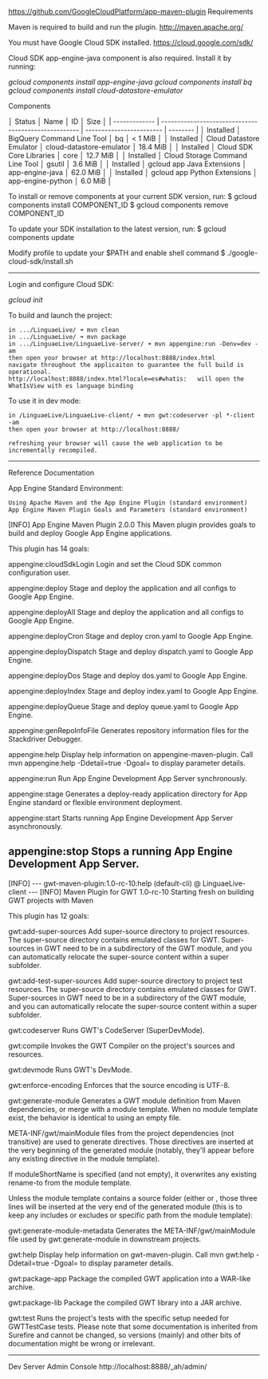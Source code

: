 https://github.com/GoogleCloudPlatform/app-maven-plugin
Requirements

Maven is required to build and run the plugin.  http://maven.apache.org/

You must have Google Cloud SDK installed.   https://cloud.google.com/sdk/

Cloud SDK app-engine-java component is also required. Install it by running:

*gcloud components install app-engine-java*
*gcloud components install bq*
*gcloud components install cloud-datastore-emulator*

Components

│     Status    │                         Name                         │            ID            │   Size   │
| ------------- | ---------------------------------------------------- | ------------------------ | -------- |
│ Installed     │ BigQuery Command Line Tool                           │ bq                       │  < 1 MiB │
│ Installed     │ Cloud Datastore Emulator                             │ cloud-datastore-emulator │ 18.4 MiB │
│ Installed     │ Cloud SDK Core Libraries                             │ core                     │ 12.7 MiB │
│ Installed     │ Cloud Storage Command Line Tool                      │ gsutil                   │  3.6 MiB │
│ Installed     │ gcloud app Java Extensions                           │ app-engine-java          │ 62.0 MiB │
│ Installed     │ gcloud app Python Extensions                         │ app-engine-python        │  6.0 MiB │

To install or remove components at your current SDK version, run:
  $ gcloud components install COMPONENT_ID
  $ gcloud components remove COMPONENT_ID

To update your SDK installation to the latest version, run:
  $ gcloud components update


Modify profile to update your $PATH and enable shell command
  $ ./google-cloud-sdk/install.sh

---
Login and configure Cloud SDK:

*gcloud init*


To build and launch the project:

    in .../LinguaeLive/ ➜ mvn clean
    in .../LinguaeLive/ ➜ mvn package
    in .../LinguaeLive/LinguaeLive-server/ ➜ mvn appengine:run -Denv=dev -am
    then open your browser at http://localhost:8888/index.html
    navigate throughout the applicaiton to guarantee the full build is operational.
    http://localhost:8888/index.html?locale=es#whatis:   will open the WhatIsView with es language binding
    
    
To use it in dev mode:

    in /LinguaeLive/LinguaeLive-client/ ➜ mvn gwt:codeserver -pl *-client -am
    then open your browser at http://localhost:8888/
    
    refreshing your browser will cause the web application to be incrementally recompiled.
    
    

---
Reference Documentation

App Engine Standard Environment:

    Using Apache Maven and the App Engine Plugin (standard environment)
    App Engine Maven Plugin Goals and Parameters (standard environment)

[INFO] App Engine Maven Plugin 2.0.0
  This Maven plugin provides goals to build and deploy Google App Engine
  applications.

This plugin has 14 goals:

appengine:cloudSdkLogin
  Login and set the Cloud SDK common configuration user.

appengine:deploy
  Stage and deploy the application and all configs to Google App Engine.

appengine:deployAll
  Stage and deploy the application and all configs to Google App Engine.

appengine:deployCron
  Stage and deploy cron.yaml to Google App Engine.

appengine:deployDispatch
  Stage and deploy dispatch.yaml to Google App Engine.

appengine:deployDos
  Stage and deploy dos.yaml to Google App Engine.

appengine:deployIndex
  Stage and deploy index.yaml to Google App Engine.

appengine:deployQueue
  Stage and deploy queue.yaml to Google App Engine.

appengine:genRepoInfoFile
  Generates repository information files for the Stackdriver Debugger.

appengine:help
  Display help information on appengine-maven-plugin.
  Call mvn appengine:help -Ddetail=true -Dgoal=<goal-name> to display parameter
  details.

appengine:run
  Run App Engine Development App Server synchronously.

appengine:stage
  Generates a deploy-ready application directory for App Engine standard or
  flexible environment deployment.

appengine:start
  Starts running App Engine Development App Server asynchronously.

appengine:stop
  Stops a running App Engine Development App Server.
---
[INFO] --- gwt-maven-plugin:1.0-rc-10:help (default-cli) @ LinguaeLive-client ---
[INFO] Maven Plugin for GWT 1.0-rc-10
  Starting fresh on building GWT projects with Maven

This plugin has 12 goals:

gwt:add-super-sources
  Add super-source directory to project resources.
  The super-source directory contains emulated classes for GWT. Super-sources in
  GWT need to be in a subdirectory of the GWT module, and you can automatically
  relocate the super-source content within a super subfolder.

gwt:add-test-super-sources
  Add super-source directory to project test resources.
  The super-source directory contains emulated classes for GWT. Super-sources in
  GWT need to be in a subdirectory of the GWT module, and you can automatically
  relocate the super-source content within a super subfolder.

gwt:codeserver
  Runs GWT's CodeServer (SuperDevMode).

gwt:compile
  Invokes the GWT Compiler on the project's sources and resources.

gwt:devmode
  Runs GWT's DevMode.

gwt:enforce-encoding
  Enforces that the source encoding is UTF-8.

gwt:generate-module
  Generates a GWT module definition from Maven dependencies, or merge
  <inherits/> with a module template.
  When no module template exist, the behavior is identical to using an empty
  file.
  
  META-INF/gwt/mainModule files from the project dependencies (not transitive)
  are used to generate <inherits/> directives. Those directives are inserted at
  the very beginning of the generated module (notably, they'll appear before any
  existing <inherits/> directive in the module template).
  
  If moduleShortName is specified (and not empty), it overwrites any existing
  rename-to from the module template.
  
  Unless the module template contains a source folder (either <source/> or
  <super-source/>, those three lines will be inserted at the very end of the
  generated module (this is to keep any includes or excludes or specific path
  from the module template):
  
  <source path='client'/>
  <source path='shared'/>
  <super-source path='super'/>

gwt:generate-module-metadata
  Generates the META-INF/gwt/mainModule file used by gwt:generate-module in
  downstream projects.

gwt:help
  Display help information on gwt-maven-plugin.
  Call mvn gwt:help -Ddetail=true -Dgoal=<goal-name> to display parameter
  details.

gwt:package-app
  Package the compiled GWT application into a WAR-like archive.

gwt:package-lib
  Package the compiled GWT library into a JAR archive.

gwt:test
  Runs the project's tests with the specific setup needed for GWTTestCase tests.
  Please note that some documentation is inherited from Surefire and cannot be
  changed, so versions (mainly) and other bits of documentation might be wrong
  or irrelevant.

---
Dev Server Admin Console
http://localhost:8888/_ah/admin/

